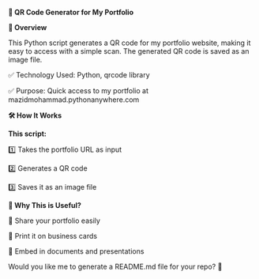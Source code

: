 **🔗 QR Code Generator for My Portfolio**

**📌 Overview**

This Python script generates a QR code for my portfolio website, making it easy to access with a simple scan. The generated QR code is saved as an image file.

✅ Technology Used: Python, qrcode library

✅ Purpose: Quick access to my portfolio at mazidmohammad.pythonanywhere.com

**🛠️ How It Works**

**This script:**

1️⃣ Takes the portfolio URL as input

2️⃣ Generates a QR code

3️⃣ Saves it as an image file

**🎯 Why This is Useful?**

📌 Share your portfolio easily

📌 Print it on business cards

📌 Embed in documents and presentations

Would you like me to generate a README.md file for your repo? 🚀
